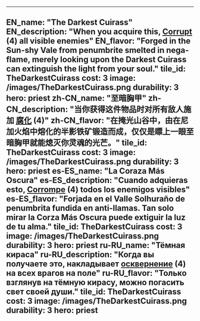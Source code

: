 ---

EN_name: "The Darkest Cuirass"
EN_description: "When you acquire this,  <u>Corrupt</u> (4) all visible enemies"
EN_flavor: "Forged in the Sun-shy Vale from penumbrite smelted in nega-flame, merely looking upon the Darkest Cuirass can extinguish the light from your soul."
tile_id: TheDarkestCuirass
cost: 3
image: /images/TheDarkestCuirass.png
durability: 3
hero: priest
zh-CN_name: "至暗胸甲"
zh-CN_description: "当你获得这件物品时对所有敌人施加 <u>腐化</u> (4)"
zh-CN_flavor: "在掩光山谷中，由在尼加火焰中熔化的半影铁矿锻造而成，仅仅是瞟上一眼至暗胸甲就能熄灭你灵魂的光芒。"
tile_id: TheDarkestCuirass
cost: 3
image: /images/TheDarkestCuirass.png
durability: 3
hero: priest
es-ES_name: "La Coraza Más Oscura"
es-ES_description: "Cuando adquieras esto,  <u>Corrompe</u> (4) todos los enemigos visibles"
es-ES_flavor: "Forjada en el Valle Solhuraño de penumbrita fundida en anti-llamas. Tan solo mirar la Corza Más Oscura puede extiguir la luz de tu alma."
tile_id: TheDarkestCuirass
cost: 3
image: /images/TheDarkestCuirass.png
durability: 3
hero: priest
ru-RU_name: "Тёмная кираса"
ru-RU_description: "Когда вы получаете это, накладывает  <u>осквернение</u> (4) на всех врагов на поле"
ru-RU_flavor: "Только взглянув на тёмную кирасу, можно погасить свет своей души."
tile_id: TheDarkestCuirass
cost: 3
image: /images/TheDarkestCuirass.png
durability: 3
hero: priest
---